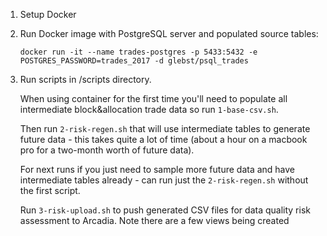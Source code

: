 1. Setup Docker
2. Run Docker image with PostgreSQL server and populated source tables:
   ```
   docker run -it --name trades-postgres -p 5433:5432 -e POSTGRES_PASSWORD=trades_2017 -d glebst/psql_trades
   ```
   
3. Run scripts in /scripts directory.
   
   When using container for the first time you'll need to populate all intermediate block&allocation trade data so 
    run `1-base-csv.sh`.
    
   Then run `2-risk-regen.sh` that will use intermediate tables to generate future data - this takes quite a lot of time 
   (about a hour on a macbook pro for a two-month worth of future data). 
   
   For next runs if you just need to sample more future data and have intermediate tables already - 
   can run just the `2-risk-regen.sh` without the first script.
   
   Run `3-risk-upload.sh` to push generated CSV files for data quality risk assessment to Arcadia.
   Note there are a few views being created 
    


